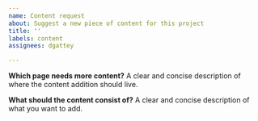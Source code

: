 ```yaml
---
name: Content request
about: Suggest a new piece of content for this project
title: ''
labels: content
assignees: dgattey

---
```


**Which page needs more content?**
A clear and concise description of where the content addition should live.

**What should the content consist of?**
A clear and concise description of what you want to add.
